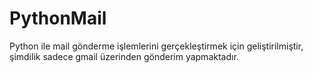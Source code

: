 # PythonMail
Python ile mail gönderme işlemlerini gerçekleştirmek için geliştirilmiştir, şimdilik sadece gmail üzerinden gönderim yapmaktadır.
